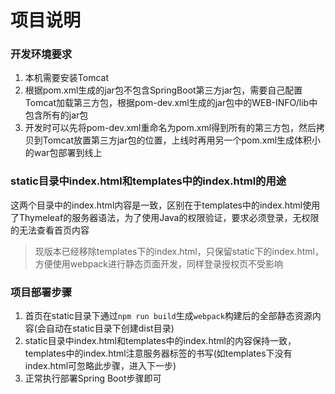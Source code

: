 项目说明
====

### 开发环境要求
1. 本机需要安装Tomcat
2. 根据pom.xml生成的jar包不包含SpringBoot第三方jar包，需要自己配置Tomcat加载第三方包，根据pom-dev.xml生成的jar包中的WEB-INFO/lib中包含所有的jar包
3. 开发时可以先将pom-dev.xml重命名为pom.xml得到所有的第三方包，然后拷贝到Tomcat放置第三方jar包的位置，上线时再用另一个pom.xml生成体积小的war包部署到线上

### static目录中index.html和templates中的index.html的用途
这两个目录中的index.html内容是一致，区别在于templates中的index.html使用了Thymeleaf的服务器语法，为了使用Java的权限验证，要求必须登录，无权限的无法查看首页内容
> 现版本已经移除templates下的index.html，只保留static下的index.html，方便使用webpack进行静态页面开发，同样登录授权页不受影响

### 项目部署步骤
1. 首页在static目录下通过`npm run build`生成`webpack`构建后的全部静态资源内容(会自动在static目录下创建dist目录)
2. static目录中index.html和templates中的index.html的内容保持一致，templates中的index.html注意服务器标签的书写(如templates下没有index.html可忽略此步骤，进入下一步)
3. 正常执行部署Spring Boot步骤即可
